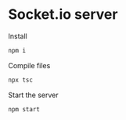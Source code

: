 # Socket.io server
Install
```sh
npm i
```

Compile files
```sh
npx tsc
```

Start the server
```sh
npm start
```